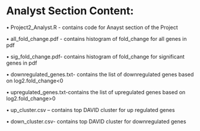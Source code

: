 # Analyst Section Content:

•	Project2_Analyst.R - contains code for Anayst section of the Project

•	all_fold_change.pdf - contains histogram of fold_change for all genes in pdf

•	sig_fold_change.pdf- contains histogram of fold_change for significant genes in pdf

•	downregulated_genes.txt- contains the list of downregulated genes based on log2.fold_change<0

•	upregulated_genes.txt-contains the list of upregulated genes based on log2.fold_change>0

•	up_cluster.csv – contains top DAVID cluster for up regulated genes

•	down_cluster.csv- contains top DAVID cluster for downregulated genes

